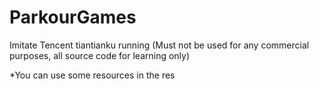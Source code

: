 # ParkourGames
Imitate Tencent tiantianku running    (Must not be used for any commercial purposes, all source code for learning only)


*You can use some resources in the res 
